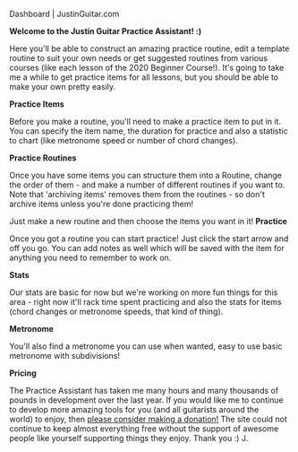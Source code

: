 Dashboard | JustinGuitar.com

**Welcome to the Justin Guitar Practice Assistant! :)**

Here you'll be able to construct an amazing practice routine, edit a template routine to suit your own needs or get suggested routines from various courses (like each lesson of the 2020 Beginner Course!). It's going to take me a while to get practice items for all lessons, but you should be able to make your own pretty easily.

**Practice Items**

Before you make a routine, you'll need to make a practice item to put in it. You can specify the item name, the duration for practice and also a statistic to chart (like metronome speed or number of chord changes).

**Practice Routines**

Once you have some items you can structure them into a Routine, change the order of them - and make a number of different routines if you want to. Note that 'archiving items' removes them from the routines - so don't archive items unless you're done practicing them!

Just make a new routine and then choose the items you want in it!
**Practice**

Once you got a routine you can start practice! Just click the start arrow and off you go. You can add notes as well which will be saved with the item for anything you need to remember to work on.

**Stats**

Our stats are basic for now but we're working on more fun things for this area - right now it'll rack time spent practicing and also the stats for items (chord changes or metronome speeds, that kind of thing).

**Metronome**

You'll also find a metronome you can use when wanted, easy to use basic metronome with subdivisions!

**Pricing**

The Practice Assistant has taken me many hours and many thousands of pounds in development over the last year. If you would like me to continue to develop more amazing tools for you (and all guitarists around the world) to enjoy, then [please consider making a donation!](https://www.justinguitar.com/donate) The site could not continue to keep almost everything free without the support of awesome people like yourself supporting things they enjoy. Thank you :) J.